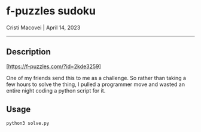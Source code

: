 # f-puzzles sudoku

Cristi Macovei | April 14, 2023

---

## Description

[https://f-puzzles.com/?id=2kde3259]

One of my friends send this to me as a challenge. So rather than taking a few hours to solve the thing, I pulled a programmer move and wasted an entire night coding a python script for it.

## Usage

```bash
python3 solve.py
```
